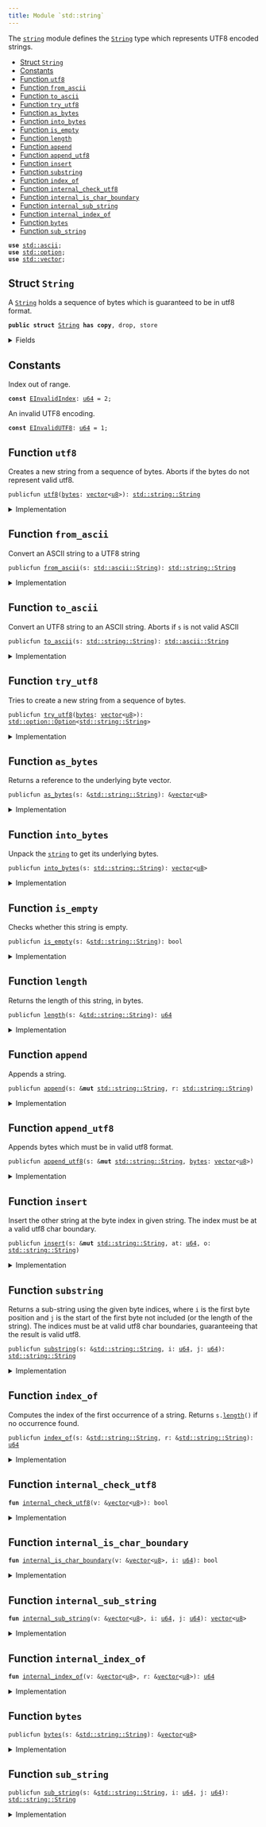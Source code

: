 ```yaml
---
title: Module `std::string`
---
```


The <code><a href="std/string.md#std_string">string</a></code> module defines the <code><a href="std/string.md#std_string_String">String</a></code> type which represents UTF8 encoded
strings.


-  [Struct `String`](#std_string_String)
-  [Constants](#@Constants_0)
-  [Function `utf8`](#std_string_utf8)
-  [Function `from_ascii`](#std_string_from_ascii)
-  [Function `to_ascii`](#std_string_to_ascii)
-  [Function `try_utf8`](#std_string_try_utf8)
-  [Function `as_bytes`](#std_string_as_bytes)
-  [Function `into_bytes`](#std_string_into_bytes)
-  [Function `is_empty`](#std_string_is_empty)
-  [Function `length`](#std_string_length)
-  [Function `append`](#std_string_append)
-  [Function `append_utf8`](#std_string_append_utf8)
-  [Function `insert`](#std_string_insert)
-  [Function `substring`](#std_string_substring)
-  [Function `index_of`](#std_string_index_of)
-  [Function `internal_check_utf8`](#std_string_internal_check_utf8)
-  [Function `internal_is_char_boundary`](#std_string_internal_is_char_boundary)
-  [Function `internal_sub_string`](#std_string_internal_sub_string)
-  [Function `internal_index_of`](#std_string_internal_index_of)
-  [Function `bytes`](#std_string_bytes)
-  [Function `sub_string`](#std_string_sub_string)


<pre><code><b>use</b> <a href="std/ascii.md#std_ascii">std::ascii</a>;
<b>use</b> <a href="std/option.md#std_option">std::option</a>;
<b>use</b> <a href="std/vector.md#std_vector">std::vector</a>;
</code></pre>



<a name="std_string_String"></a>

## Struct `String`

A <code><a href="std/string.md#std_string_String">String</a></code> holds a sequence of bytes which is guaranteed to be in utf8
format.


<pre><code><b>public</b> <b>struct</b> <a href="std/string.md#std_string_String">String</a> <b>has</b> <b>copy</b>, drop, store
</code></pre>



<details>
<summary>Fields</summary>


<dl>
<dt>
<code><a href="std/string.md#std_string_bytes">bytes</a>: <a href="std/vector.md#std_vector">vector</a>&lt;<a href="std/u8.md#std_u8">u8</a>&gt;</code>
</dt>
<dd>
</dd>
</dl>


</details>

<a name="@Constants_0"></a>

## Constants


<a name="std_string_EInvalidIndex"></a>

Index out of range.


<pre><code><b>const</b> <a href="std/string.md#std_string_EInvalidIndex">EInvalidIndex</a>: <a href="std/u64.md#std_u64">u64</a> = 2;
</code></pre>



<a name="std_string_EInvalidUTF8"></a>

An invalid UTF8 encoding.


<pre><code><b>const</b> <a href="std/string.md#std_string_EInvalidUTF8">EInvalidUTF8</a>: <a href="std/u64.md#std_u64">u64</a> = 1;
</code></pre>



<a name="std_string_utf8"></a>

## Function `utf8`

Creates a new string from a sequence of bytes. Aborts if the bytes do
not represent valid utf8.


<pre><code>publicfun <a href="std/string.md#std_string_utf8">utf8</a>(<a href="std/string.md#std_string_bytes">bytes</a>: <a href="std/vector.md#std_vector">vector</a>&lt;<a href="std/u8.md#std_u8">u8</a>&gt;): <a href="std/string.md#std_string_String">std::string::String</a>
</code></pre>



<details>
<summary>Implementation</summary>


<pre><code><b>public</b> <b>fun</b> <a href="std/string.md#std_string_utf8">utf8</a>(<a href="std/string.md#std_string_bytes">bytes</a>: <a href="std/vector.md#std_vector">vector</a>&lt;<a href="std/u8.md#std_u8">u8</a>&gt;): <a href="std/string.md#std_string_String">String</a> {
    <b>assert</b>!(<a href="std/string.md#std_string_internal_check_utf8">internal_check_utf8</a>(&<a href="std/string.md#std_string_bytes">bytes</a>), <a href="std/string.md#std_string_EInvalidUTF8">EInvalidUTF8</a>);
    <a href="std/string.md#std_string_String">String</a> { <a href="std/string.md#std_string_bytes">bytes</a> }
}
</code></pre>



</details>

<a name="std_string_from_ascii"></a>

## Function `from_ascii`

Convert an ASCII string to a UTF8 string


<pre><code>publicfun <a href="std/string.md#std_string_from_ascii">from_ascii</a>(s: <a href="std/ascii.md#std_ascii_String">std::ascii::String</a>): <a href="std/string.md#std_string_String">std::string::String</a>
</code></pre>



<details>
<summary>Implementation</summary>


<pre><code><b>public</b> <b>fun</b> <a href="std/string.md#std_string_from_ascii">from_ascii</a>(s: <a href="std/ascii.md#std_ascii_String">ascii::String</a>): <a href="std/string.md#std_string_String">String</a> {
    <a href="std/string.md#std_string_String">String</a> { <a href="std/string.md#std_string_bytes">bytes</a>: s.<a href="std/string.md#std_string_into_bytes">into_bytes</a>() }
}
</code></pre>



</details>

<a name="std_string_to_ascii"></a>

## Function `to_ascii`

Convert an UTF8 string to an ASCII string.
Aborts if <code>s</code> is not valid ASCII


<pre><code>publicfun <a href="std/string.md#std_string_to_ascii">to_ascii</a>(s: <a href="std/string.md#std_string_String">std::string::String</a>): <a href="std/ascii.md#std_ascii_String">std::ascii::String</a>
</code></pre>



<details>
<summary>Implementation</summary>


<pre><code><b>public</b> <b>fun</b> <a href="std/string.md#std_string_to_ascii">to_ascii</a>(s: <a href="std/string.md#std_string_String">String</a>): <a href="std/ascii.md#std_ascii_String">ascii::String</a> {
    <b>let</b> <a href="std/string.md#std_string_String">String</a> { <a href="std/string.md#std_string_bytes">bytes</a> } = s;
    <a href="std/string.md#std_string_bytes">bytes</a>.to_ascii_string()
}
</code></pre>



</details>

<a name="std_string_try_utf8"></a>

## Function `try_utf8`

Tries to create a new string from a sequence of bytes.


<pre><code>publicfun <a href="std/string.md#std_string_try_utf8">try_utf8</a>(<a href="std/string.md#std_string_bytes">bytes</a>: <a href="std/vector.md#std_vector">vector</a>&lt;<a href="std/u8.md#std_u8">u8</a>&gt;): <a href="std/option.md#std_option_Option">std::option::Option</a>&lt;<a href="std/string.md#std_string_String">std::string::String</a>&gt;
</code></pre>



<details>
<summary>Implementation</summary>


<pre><code><b>public</b> <b>fun</b> <a href="std/string.md#std_string_try_utf8">try_utf8</a>(<a href="std/string.md#std_string_bytes">bytes</a>: <a href="std/vector.md#std_vector">vector</a>&lt;<a href="std/u8.md#std_u8">u8</a>&gt;): Option&lt;<a href="std/string.md#std_string_String">String</a>&gt; {
    <b>if</b> (<a href="std/string.md#std_string_internal_check_utf8">internal_check_utf8</a>(&<a href="std/string.md#std_string_bytes">bytes</a>)) <a href="std/option.md#std_option_some">option::some</a>(<a href="std/string.md#std_string_String">String</a> { <a href="std/string.md#std_string_bytes">bytes</a> })
    <b>else</b> <a href="std/option.md#std_option_none">option::none</a>()
}
</code></pre>



</details>

<a name="std_string_as_bytes"></a>

## Function `as_bytes`

Returns a reference to the underlying byte vector.


<pre><code>publicfun <a href="std/string.md#std_string_as_bytes">as_bytes</a>(s: &<a href="std/string.md#std_string_String">std::string::String</a>): &<a href="std/vector.md#std_vector">vector</a>&lt;<a href="std/u8.md#std_u8">u8</a>&gt;
</code></pre>



<details>
<summary>Implementation</summary>


<pre><code><b>public</b> <b>fun</b> <a href="std/string.md#std_string_as_bytes">as_bytes</a>(s: &<a href="std/string.md#std_string_String">String</a>): &<a href="std/vector.md#std_vector">vector</a>&lt;<a href="std/u8.md#std_u8">u8</a>&gt; {
    &s.<a href="std/string.md#std_string_bytes">bytes</a>
}
</code></pre>



</details>

<a name="std_string_into_bytes"></a>

## Function `into_bytes`

Unpack the <code><a href="std/string.md#std_string">string</a></code> to get its underlying bytes.


<pre><code>publicfun <a href="std/string.md#std_string_into_bytes">into_bytes</a>(s: <a href="std/string.md#std_string_String">std::string::String</a>): <a href="std/vector.md#std_vector">vector</a>&lt;<a href="std/u8.md#std_u8">u8</a>&gt;
</code></pre>



<details>
<summary>Implementation</summary>


<pre><code><b>public</b> <b>fun</b> <a href="std/string.md#std_string_into_bytes">into_bytes</a>(s: <a href="std/string.md#std_string_String">String</a>): <a href="std/vector.md#std_vector">vector</a>&lt;<a href="std/u8.md#std_u8">u8</a>&gt; {
    <b>let</b> <a href="std/string.md#std_string_String">String</a> { <a href="std/string.md#std_string_bytes">bytes</a> } = s;
    <a href="std/string.md#std_string_bytes">bytes</a>
}
</code></pre>



</details>

<a name="std_string_is_empty"></a>

## Function `is_empty`

Checks whether this string is empty.


<pre><code>publicfun <a href="std/string.md#std_string_is_empty">is_empty</a>(s: &<a href="std/string.md#std_string_String">std::string::String</a>): bool
</code></pre>



<details>
<summary>Implementation</summary>


<pre><code><b>public</b> <b>fun</b> <a href="std/string.md#std_string_is_empty">is_empty</a>(s: &<a href="std/string.md#std_string_String">String</a>): bool {
    s.<a href="std/string.md#std_string_bytes">bytes</a>.<a href="std/string.md#std_string_is_empty">is_empty</a>()
}
</code></pre>



</details>

<a name="std_string_length"></a>

## Function `length`

Returns the length of this string, in bytes.


<pre><code>publicfun <a href="std/string.md#std_string_length">length</a>(s: &<a href="std/string.md#std_string_String">std::string::String</a>): <a href="std/u64.md#std_u64">u64</a>
</code></pre>



<details>
<summary>Implementation</summary>


<pre><code><b>public</b> <b>fun</b> <a href="std/string.md#std_string_length">length</a>(s: &<a href="std/string.md#std_string_String">String</a>): <a href="std/u64.md#std_u64">u64</a> {
    s.<a href="std/string.md#std_string_bytes">bytes</a>.<a href="std/string.md#std_string_length">length</a>()
}
</code></pre>



</details>

<a name="std_string_append"></a>

## Function `append`

Appends a string.


<pre><code>publicfun <a href="std/string.md#std_string_append">append</a>(s: &<b>mut</b> <a href="std/string.md#std_string_String">std::string::String</a>, r: <a href="std/string.md#std_string_String">std::string::String</a>)
</code></pre>



<details>
<summary>Implementation</summary>


<pre><code><b>public</b> <b>fun</b> <a href="std/string.md#std_string_append">append</a>(s: &<b>mut</b> <a href="std/string.md#std_string_String">String</a>, r: <a href="std/string.md#std_string_String">String</a>) {
    s.<a href="std/string.md#std_string_bytes">bytes</a>.<a href="std/string.md#std_string_append">append</a>(r.<a href="std/string.md#std_string_bytes">bytes</a>)
}
</code></pre>



</details>

<a name="std_string_append_utf8"></a>

## Function `append_utf8`

Appends bytes which must be in valid utf8 format.


<pre><code>publicfun <a href="std/string.md#std_string_append_utf8">append_utf8</a>(s: &<b>mut</b> <a href="std/string.md#std_string_String">std::string::String</a>, <a href="std/string.md#std_string_bytes">bytes</a>: <a href="std/vector.md#std_vector">vector</a>&lt;<a href="std/u8.md#std_u8">u8</a>&gt;)
</code></pre>



<details>
<summary>Implementation</summary>


<pre><code><b>public</b> <b>fun</b> <a href="std/string.md#std_string_append_utf8">append_utf8</a>(s: &<b>mut</b> <a href="std/string.md#std_string_String">String</a>, <a href="std/string.md#std_string_bytes">bytes</a>: <a href="std/vector.md#std_vector">vector</a>&lt;<a href="std/u8.md#std_u8">u8</a>&gt;) {
    s.<a href="std/string.md#std_string_append">append</a>(<a href="std/string.md#std_string_utf8">utf8</a>(<a href="std/string.md#std_string_bytes">bytes</a>))
}
</code></pre>



</details>

<a name="std_string_insert"></a>

## Function `insert`

Insert the other string at the byte index in given string. The index
must be at a valid utf8 char boundary.


<pre><code>publicfun <a href="std/string.md#std_string_insert">insert</a>(s: &<b>mut</b> <a href="std/string.md#std_string_String">std::string::String</a>, at: <a href="std/u64.md#std_u64">u64</a>, o: <a href="std/string.md#std_string_String">std::string::String</a>)
</code></pre>



<details>
<summary>Implementation</summary>


<pre><code><b>public</b> <b>fun</b> <a href="std/string.md#std_string_insert">insert</a>(s: &<b>mut</b> <a href="std/string.md#std_string_String">String</a>, at: <a href="std/u64.md#std_u64">u64</a>, o: <a href="std/string.md#std_string_String">String</a>) {
    <b>let</b> <a href="std/string.md#std_string_bytes">bytes</a> = &s.<a href="std/string.md#std_string_bytes">bytes</a>;
    <b>assert</b>!(at &lt;= <a href="std/string.md#std_string_bytes">bytes</a>.<a href="std/string.md#std_string_length">length</a>() && <a href="std/string.md#std_string_internal_is_char_boundary">internal_is_char_boundary</a>(<a href="std/string.md#std_string_bytes">bytes</a>, at), <a href="std/string.md#std_string_EInvalidIndex">EInvalidIndex</a>);
    <b>let</b> l = s.<a href="std/string.md#std_string_length">length</a>();
    <b>let</b> <b>mut</b> front = s.<a href="std/string.md#std_string_substring">substring</a>(0, at);
    <b>let</b> end = s.<a href="std/string.md#std_string_substring">substring</a>(at, l);
    front.<a href="std/string.md#std_string_append">append</a>(o);
    front.<a href="std/string.md#std_string_append">append</a>(end);
    *s = front;
}
</code></pre>



</details>

<a name="std_string_substring"></a>

## Function `substring`

Returns a sub-string using the given byte indices, where <code>i</code> is the first
byte position and <code>j</code> is the start of the first byte not included (or the
length of the string). The indices must be at valid utf8 char boundaries,
guaranteeing that the result is valid utf8.


<pre><code>publicfun <a href="std/string.md#std_string_substring">substring</a>(s: &<a href="std/string.md#std_string_String">std::string::String</a>, i: <a href="std/u64.md#std_u64">u64</a>, j: <a href="std/u64.md#std_u64">u64</a>): <a href="std/string.md#std_string_String">std::string::String</a>
</code></pre>



<details>
<summary>Implementation</summary>


<pre><code><b>public</b> <b>fun</b> <a href="std/string.md#std_string_substring">substring</a>(s: &<a href="std/string.md#std_string_String">String</a>, i: <a href="std/u64.md#std_u64">u64</a>, j: <a href="std/u64.md#std_u64">u64</a>): <a href="std/string.md#std_string_String">String</a> {
    <b>let</b> <a href="std/string.md#std_string_bytes">bytes</a> = &s.<a href="std/string.md#std_string_bytes">bytes</a>;
    <b>let</b> l = <a href="std/string.md#std_string_bytes">bytes</a>.<a href="std/string.md#std_string_length">length</a>();
    <b>assert</b>!(
        j &lt;= l &&
            i &lt;= j &&
            <a href="std/string.md#std_string_internal_is_char_boundary">internal_is_char_boundary</a>(<a href="std/string.md#std_string_bytes">bytes</a>, i) &&
            <a href="std/string.md#std_string_internal_is_char_boundary">internal_is_char_boundary</a>(<a href="std/string.md#std_string_bytes">bytes</a>, j),
        <a href="std/string.md#std_string_EInvalidIndex">EInvalidIndex</a>,
    );
    <a href="std/string.md#std_string_String">String</a> { <a href="std/string.md#std_string_bytes">bytes</a>: <a href="std/string.md#std_string_internal_sub_string">internal_sub_string</a>(<a href="std/string.md#std_string_bytes">bytes</a>, i, j) }
}
</code></pre>



</details>

<a name="std_string_index_of"></a>

## Function `index_of`

Computes the index of the first occurrence of a string. Returns <code>s.<a href="std/string.md#std_string_length">length</a>()</code>
if no occurrence found.


<pre><code>publicfun <a href="std/string.md#std_string_index_of">index_of</a>(s: &<a href="std/string.md#std_string_String">std::string::String</a>, r: &<a href="std/string.md#std_string_String">std::string::String</a>): <a href="std/u64.md#std_u64">u64</a>
</code></pre>



<details>
<summary>Implementation</summary>


<pre><code><b>public</b> <b>fun</b> <a href="std/string.md#std_string_index_of">index_of</a>(s: &<a href="std/string.md#std_string_String">String</a>, r: &<a href="std/string.md#std_string_String">String</a>): <a href="std/u64.md#std_u64">u64</a> {
    <a href="std/string.md#std_string_internal_index_of">internal_index_of</a>(&s.<a href="std/string.md#std_string_bytes">bytes</a>, &r.<a href="std/string.md#std_string_bytes">bytes</a>)
}
</code></pre>



</details>

<a name="std_string_internal_check_utf8"></a>

## Function `internal_check_utf8`



<pre><code><b>fun</b> <a href="std/string.md#std_string_internal_check_utf8">internal_check_utf8</a>(v: &<a href="std/vector.md#std_vector">vector</a>&lt;<a href="std/u8.md#std_u8">u8</a>&gt;): bool
</code></pre>



<details>
<summary>Implementation</summary>


<pre><code><b>native</b> <b>fun</b> <a href="std/string.md#std_string_internal_check_utf8">internal_check_utf8</a>(v: &<a href="std/vector.md#std_vector">vector</a>&lt;<a href="std/u8.md#std_u8">u8</a>&gt;): bool;
</code></pre>



</details>

<a name="std_string_internal_is_char_boundary"></a>

## Function `internal_is_char_boundary`



<pre><code><b>fun</b> <a href="std/string.md#std_string_internal_is_char_boundary">internal_is_char_boundary</a>(v: &<a href="std/vector.md#std_vector">vector</a>&lt;<a href="std/u8.md#std_u8">u8</a>&gt;, i: <a href="std/u64.md#std_u64">u64</a>): bool
</code></pre>



<details>
<summary>Implementation</summary>


<pre><code><b>native</b> <b>fun</b> <a href="std/string.md#std_string_internal_is_char_boundary">internal_is_char_boundary</a>(v: &<a href="std/vector.md#std_vector">vector</a>&lt;<a href="std/u8.md#std_u8">u8</a>&gt;, i: <a href="std/u64.md#std_u64">u64</a>): bool;
</code></pre>



</details>

<a name="std_string_internal_sub_string"></a>

## Function `internal_sub_string`



<pre><code><b>fun</b> <a href="std/string.md#std_string_internal_sub_string">internal_sub_string</a>(v: &<a href="std/vector.md#std_vector">vector</a>&lt;<a href="std/u8.md#std_u8">u8</a>&gt;, i: <a href="std/u64.md#std_u64">u64</a>, j: <a href="std/u64.md#std_u64">u64</a>): <a href="std/vector.md#std_vector">vector</a>&lt;<a href="std/u8.md#std_u8">u8</a>&gt;
</code></pre>



<details>
<summary>Implementation</summary>


<pre><code><b>native</b> <b>fun</b> <a href="std/string.md#std_string_internal_sub_string">internal_sub_string</a>(v: &<a href="std/vector.md#std_vector">vector</a>&lt;<a href="std/u8.md#std_u8">u8</a>&gt;, i: <a href="std/u64.md#std_u64">u64</a>, j: <a href="std/u64.md#std_u64">u64</a>): <a href="std/vector.md#std_vector">vector</a>&lt;<a href="std/u8.md#std_u8">u8</a>&gt;;
</code></pre>



</details>

<a name="std_string_internal_index_of"></a>

## Function `internal_index_of`



<pre><code><b>fun</b> <a href="std/string.md#std_string_internal_index_of">internal_index_of</a>(v: &<a href="std/vector.md#std_vector">vector</a>&lt;<a href="std/u8.md#std_u8">u8</a>&gt;, r: &<a href="std/vector.md#std_vector">vector</a>&lt;<a href="std/u8.md#std_u8">u8</a>&gt;): <a href="std/u64.md#std_u64">u64</a>
</code></pre>



<details>
<summary>Implementation</summary>


<pre><code><b>native</b> <b>fun</b> <a href="std/string.md#std_string_internal_index_of">internal_index_of</a>(v: &<a href="std/vector.md#std_vector">vector</a>&lt;<a href="std/u8.md#std_u8">u8</a>&gt;, r: &<a href="std/vector.md#std_vector">vector</a>&lt;<a href="std/u8.md#std_u8">u8</a>&gt;): <a href="std/u64.md#std_u64">u64</a>;
</code></pre>



</details>

<a name="std_string_bytes"></a>

## Function `bytes`



<pre><code>publicfun <a href="std/string.md#std_string_bytes">bytes</a>(s: &<a href="std/string.md#std_string_String">std::string::String</a>): &<a href="std/vector.md#std_vector">vector</a>&lt;<a href="std/u8.md#std_u8">u8</a>&gt;
</code></pre>



<details>
<summary>Implementation</summary>


<pre><code><b>public</b> <b>fun</b> <a href="std/string.md#std_string_bytes">bytes</a>(s: &<a href="std/string.md#std_string_String">String</a>): &<a href="std/vector.md#std_vector">vector</a>&lt;<a href="std/u8.md#std_u8">u8</a>&gt; { s.<a href="std/string.md#std_string_as_bytes">as_bytes</a>() }
</code></pre>



</details>

<a name="std_string_sub_string"></a>

## Function `sub_string`



<pre><code>publicfun <a href="std/string.md#std_string_sub_string">sub_string</a>(s: &<a href="std/string.md#std_string_String">std::string::String</a>, i: <a href="std/u64.md#std_u64">u64</a>, j: <a href="std/u64.md#std_u64">u64</a>): <a href="std/string.md#std_string_String">std::string::String</a>
</code></pre>



<details>
<summary>Implementation</summary>


<pre><code><b>public</b> <b>fun</b> <a href="std/string.md#std_string_sub_string">sub_string</a>(s: &<a href="std/string.md#std_string_String">String</a>, i: <a href="std/u64.md#std_u64">u64</a>, j: <a href="std/u64.md#std_u64">u64</a>): <a href="std/string.md#std_string_String">String</a> {
    s.<a href="std/string.md#std_string_substring">substring</a>(i, j)
}
</code></pre>



</details>
